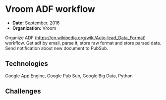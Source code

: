 # Vroom ADF workflow

 - **Date:** September, 2016
 - **Organization:** Vroom

Organize ADF (https://en.wikipedia.org/wiki/Auto-lead_Data_Format) workflow. Get adf by email, parse it, store raw format and store parsed data. Send notification about new document to PubSub.

## Technologies
Google App Engine, Google Pub Sub, Google Big Data, Python

## Challenges
